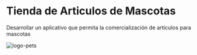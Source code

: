 # Tienda de Articulos de Mascotas

Desarrollar un aplicativo que permita la comercialización de artículos para mascotas

![logo-pets](https://user-images.githubusercontent.com/84050237/158803809-fc0a783f-af9c-4629-80a2-6e5445df59bb.jpg)
